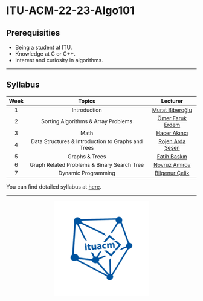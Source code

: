 # ITU-ACM-22-23-Algo101

## Prerequisities

- Being a student at ITU.
- Knowledge at C or C++.
- Interest and curiosity in algorithms.

---

## Syllabus

| Week | Topics | Lecturer |
| :--: | :----: | :------: |
| 1 | Introduction | [Murat Biberoğlu](https://www.linkedin.com/in/muratbiberoglu/) |
| 2 | Sorting Algorithms & Array Problems | [Ömer Faruk Erdem](https://www.linkedin.com/in/%C3%B6mer-faruk-erdem-8a1b371b4/) |
| 3 | Math | [Hacer Akıncı](https://www.linkedin.com/in/hacer-ak%C4%B1nc%C4%B1-6a7524224/) |
| 4 | Data Structures & Introduction to Graphs and Trees | [Rojen Arda Şeşen](https://www.linkedin.com/in/rojen-arda-%C5%9Fe%C5%9Fen-0a6727211/) |
| 5 | Graphs & Trees | [Fatih Baskın](https://www.linkedin.com/in/fthbaskin/) |
| 6 | Graph Related Problems & Binary Search Tree | [Novruz Amirov](https://www.linkedin.com/in/novruzamirov/) |
| 7 | Dynamic Programming | [Bilgenur Çelik](https://www.linkedin.com/in/bilgenur-%C3%A7elik-11ab29201/) |

You can find detailed syllabus at [here](./syllabus.md).

---

<p align="center">
    <img src="./algologo.png" width="50%">
</p>